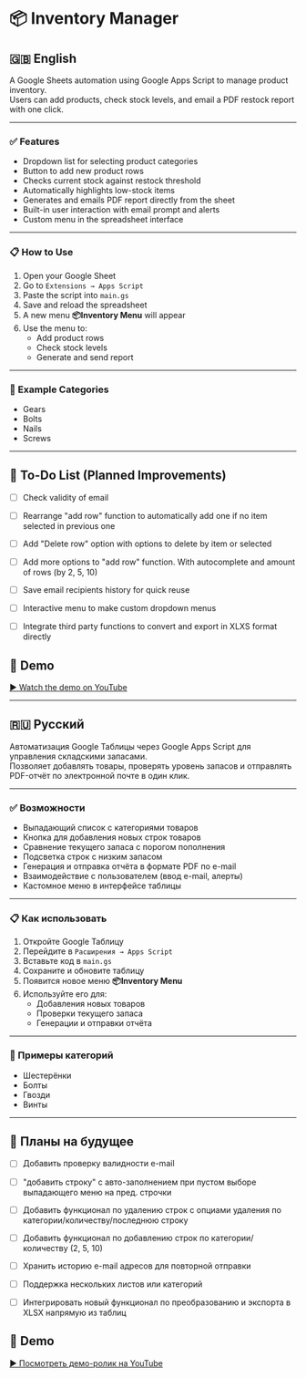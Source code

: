 # 📦 Inventory Manager

## 🇬🇧 English

A Google Sheets automation using Google Apps Script to manage product inventory.  
Users can add products, check stock levels, and email a PDF restock report with one click.

---

### ✅ Features

- Dropdown list for selecting product categories  
- Button to add new product rows  
- Checks current stock against restock threshold  
- Automatically highlights low-stock items  
- Generates and emails PDF report directly from the sheet  
- Built-in user interaction with email prompt and alerts  
- Custom menu in the spreadsheet interface

---

### 📋 How to Use

1. Open your Google Sheet  
2. Go to `Extensions → Apps Script`  
3. Paste the script into `main.gs`  
4. Save and reload the spreadsheet  
5. A new menu **📦Inventory Menu** will appear  
6. Use the menu to:  
   - Add product rows  
   - Check stock levels  
   - Generate and send report

---

### 📂 Example Categories

- Gears  
- Bolts  
- Nails  
- Screws  

---

## 🔧 To-Do List (Planned Improvements)

- [ ] Check validity of email
- [ ] Rearrange "add row" function to automatically add one if no item selected in previous one  
- [ ] Add "Delete row" option with options to delete by item or selected
- [ ] Add more options to "add row" function. With autocomplete and amount of rows (by 2, 5, 10)
- [ ] Save email recipients history for quick reuse
- [ ] Interactive menu to make custom dropdown menus
- [ ] Integrate third party functions to convert and export in XLXS format directly


## 🎥 Demo
[▶️ Watch the demo on YouTube](https://youtu.be/2PjjL1_eSjk)

---

## 🇷🇺 Русский

Автоматизация Google Таблицы через Google Apps Script для управления складскими запасами.  
Позволяет добавлять товары, проверять уровень запасов и отправлять PDF-отчёт по электронной почте в один клик.

---

### ✅ Возможности

- Выпадающий список с категориями товаров  
- Кнопка для добавления новых строк товаров  
- Сравнение текущего запаса с порогом пополнения  
- Подсветка строк с низким запасом  
- Генерация и отправка отчёта в формате PDF по e-mail  
- Взаимодействие с пользователем (ввод e-mail, алерты)  
- Кастомное меню в интерфейсе таблицы

---

### 📋 Как использовать

1. Откройте Google Таблицу  
2. Перейдите в `Расширения → Apps Script`  
3. Вставьте код в `main.gs`  
4. Сохраните и обновите таблицу  
5. Появится новое меню **📦Inventory Menu**  
6. Используйте его для:  
   - Добавления новых товаров  
   - Проверки текущего запаса  
   - Генерации и отправки отчёта

---

### 📂 Примеры категорий

- Шестерёнки  
- Болты  
- Гвозди  
- Винты  

---

## 🔧 Планы на будущее

- [ ] Добавить проверку валидности e-mail 
- [ ] "добавить строку" c авто-заполнением при пустом выборе выпадающего меню на пред. строчки
- [ ] Добавить функционал по удалению строк с опциами удаления по категории/количеству/последнюю строку
- [ ] Добавить функционал по добавлению строк по категории/количеству (2, 5, 10)
- [ ] Хранить историю e-mail адресов для повторной отправки
- [ ] Поддержка нескольких листов или категорий
- [ ] Интегрировать новый функционал по преобразованию и экспорта в XLSX напрямую из таблиц


## 🎥 Demo
[▶️ Посмотреть демо-ролик на YouTube](https://youtu.be/2PjjL1_eSjk)
